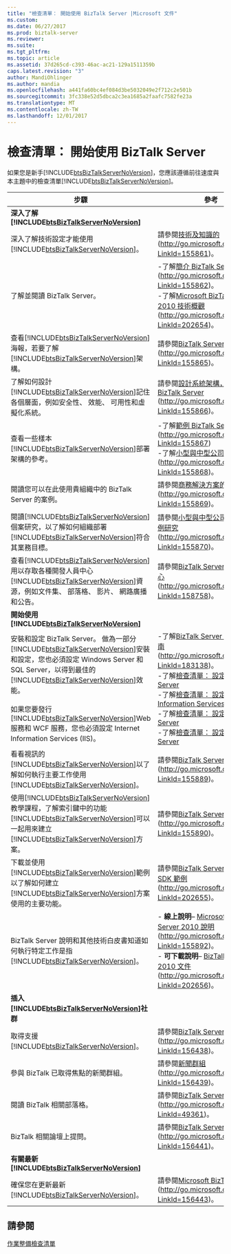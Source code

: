 ```yaml
---
title: "檢查清單： 開始使用 BizTalk Server |Microsoft 文件"
ms.custom: 
ms.date: 06/27/2017
ms.prod: biztalk-server
ms.reviewer: 
ms.suite: 
ms.tgt_pltfrm: 
ms.topic: article
ms.assetid: 37d265cd-c393-46ac-ac21-129a1511359b
caps.latest.revision: "3"
author: MandiOhlinger
ms.author: mandia
ms.openlocfilehash: a441fa60bc4ef084d3be5032049e2f712c2e501b
ms.sourcegitcommit: 3fc338e52d5dbca2c3ea1685a2faafc7582fe23a
ms.translationtype: MT
ms.contentlocale: zh-TW
ms.lasthandoff: 12/01/2017
---
```

# <a name="checklist-getting-started-with-biztalk-server"></a>檢查清單： 開始使用 BizTalk Server
如果您是新手[!INCLUDE[btsBizTalkServerNoVersion](../includes/btsbiztalkservernoversion-md.md)]，您應該遵循前往速度與本主題中的檢查清單[!INCLUDE[btsBizTalkServerNoVersion](../includes/btsbiztalkservernoversion-md.md)]。  
  
|步驟|參考|  
|-----------|---------------|  
|**深入了解[!INCLUDE[btsBizTalkServerNoVersion](../includes/btsbiztalkservernoversion-md.md)]**||  
|深入了解技術設定才能使用[!INCLUDE[btsBizTalkServerNoVersion](../includes/btsbiztalkservernoversion-md.md)]。|請參閱[技術及知識的](http://go.microsoft.com/fwlink/?LinkId=155861)(http://go.microsoft.com/fwlink/?LinkId=155861)。|  
|了解並閱讀 BizTalk Server。|-了解[簡介 BizTalk Server 2010](http://go.microsoft.com/fwlink/?LinkId=155862) (http://go.microsoft.com/fwlink/?LinkId=155862)。<br />-了解[Microsoft BizTalk Server 2010 技術概觀](http://go.microsoft.com/fwlink/?LinkId=202654)(http://go.microsoft.com/fwlink/?LinkId=202654)。|  
|查看[!INCLUDE[btsBizTalkServerNoVersion](../includes/btsbiztalkservernoversion-md.md)]海報，若要了解[!INCLUDE[btsBizTalkServerNoVersion](../includes/btsbiztalkservernoversion-md.md)]架構。|請參閱[BizTalk Server 海報](http://go.microsoft.com/fwlink/?LinkId=155865)(http://go.microsoft.com/fwlink/?LinkId=155865)。|  
|了解如何設計[!INCLUDE[btsBizTalkServerNoVersion](../includes/btsbiztalkservernoversion-md.md)]記住各個層面，例如安全性、 效能、 可用性和虛擬化系統。|請參閱[設計系統架構，以便讓 BizTalk Server](http://go.microsoft.com/fwlink/?LinkId=155866) (http://go.microsoft.com/fwlink/?LinkId=155866)。|  
|查看一些樣本[!INCLUDE[btsBizTalkServerNoVersion](../includes/btsbiztalkservernoversion-md.md)]部署架構的參考。|-了解[範例 BizTalk Server 架構](http://go.microsoft.com/fwlink/?LinkId=155867)(http://go.microsoft.com/fwlink/?LinkId=155867)<br />-了解[小型與中型公司的範例架構](http://go.microsoft.com/fwlink/?LinkId=155868)(http://go.microsoft.com/fwlink/?LinkId=155868)。|  
|閱讀您可以在此使用貴組織中的 BizTalk Server 的案例。|請參閱[商務解決方案的實例](http://go.microsoft.com/fwlink/?LinkId=155869)(http://go.microsoft.com/fwlink/?LinkId=155869)。|  
|閱讀[!INCLUDE[btsBizTalkServerNoVersion](../includes/btsbiztalkservernoversion-md.md)]個案研究，以了解如何組織部署[!INCLUDE[btsBizTalkServerNoVersion](../includes/btsbiztalkservernoversion-md.md)]符合其業務目標。|請參閱[小型與中型公司的安全性案例研究](http://go.microsoft.com/fwlink/?LinkId=155870)(http://go.microsoft.com/fwlink/?LinkId=155870)。|  
|查看[!INCLUDE[btsBizTalkServerNoVersion](../includes/btsbiztalkservernoversion-md.md)]用以存取各種開發人員中心[!INCLUDE[btsBizTalkServerNoVersion](../includes/btsbiztalkservernoversion-md.md)]資源，例如文件集、 部落格、 影片、 網路廣播和公告。|請參閱[BizTalk Server 開發人員中心](http://go.microsoft.com/fwlink/?LinkId=158758)(http://go.microsoft.com/fwlink/?LinkId=158758)。|  
|**開始使用[!INCLUDE[btsBizTalkServerNoVersion](../includes/btsbiztalkservernoversion-md.md)]**||  
|安裝和設定 BizTalk Server。 做為一部分[!INCLUDE[btsBizTalkServerNoVersion](../includes/btsbiztalkservernoversion-md.md)]安裝和設定，您也必須設定 Windows Server 和 SQL Server，以得到最佳的[!INCLUDE[btsBizTalkServerNoVersion](../includes/btsbiztalkservernoversion-md.md)]效能。<br /><br /> 如果您要發行[!INCLUDE[btsBizTalkServerNoVersion](../includes/btsbiztalkservernoversion-md.md)]Web 服務和 WCF 服務，您也必須設定 Internet Information Services (IIS)。|-了解[BizTalk Server 2010 安裝指南](http://go.microsoft.com/fwlink/?LinkId=183138)(http://go.microsoft.com/fwlink/?LinkId=183138)。<br />-了解[檢查清單： 設定 Windows Server](~/technical-guides/checklist-configuring-windows-server.md)<br />-了解[檢查清單： 設定 Internet Information Services](~/technical-guides/checklist-configuring-internet-information-services.md)<br />-了解[檢查清單： 設定 SQL Server](~/technical-guides/checklist-configuring-sql-server.md)<br />-了解[檢查清單： 設定 BizTalk Server](~/technical-guides/checklist-configuring-biztalk-server.md)|  
|看看視訊的[!INCLUDE[btsBizTalkServerNoVersion](../includes/btsbiztalkservernoversion-md.md)]以了解如何執行主要工作使用[!INCLUDE[btsBizTalkServerNoVersion](../includes/btsbiztalkservernoversion-md.md)]。|請參閱[BizTalk Server 影片](http://go.microsoft.com/fwlink/?LinkId=155889)(http://go.microsoft.com/fwlink/?LinkId=155889)。|  
|使用[!INCLUDE[btsBizTalkServerNoVersion](../includes/btsbiztalkservernoversion-md.md)]教學課程，了解索引鍵中的功能[!INCLUDE[btsBizTalkServerNoVersion](../includes/btsbiztalkservernoversion-md.md)]可以一起用來建立[!INCLUDE[btsBizTalkServerNoVersion](../includes/btsbiztalkservernoversion-md.md)]方案。|請參閱[BizTalk Server 教學課程](http://go.microsoft.com/fwlink/?LinkId=155890)(http://go.microsoft.com/fwlink/?LinkId=155890)。|  
|下載並使用[!INCLUDE[btsBizTalkServerNoVersion](../includes/btsbiztalkservernoversion-md.md)]範例以了解如何建立[!INCLUDE[btsBizTalkServerNoVersion](../includes/btsbiztalkservernoversion-md.md)]方案使用的主要功能。|請參閱[BizTalk Server 2010 的 SDK 範例](http://go.microsoft.com/fwlink/?LinkId=202655)(http://go.microsoft.com/fwlink/?LinkId=202655)。|  
|BizTalk Server 說明和其他技術白皮書知道如何執行特定工作是指[!INCLUDE[btsBizTalkServerNoVersion](../includes/btsbiztalkservernoversion-md.md)]。|-   **線上說明**– [Microsoft BizTalk Server 2010 說明](http://go.microsoft.com/fwlink/?LinkId=155892)(http://go.microsoft.com/fwlink/?LinkId=155892)。<br />-   **可下載說明**– [BizTalk Server 2010 文件](http://go.microsoft.com/fwlink/?LinkId=202656)(http://go.microsoft.com/fwlink/?LinkId=202656)。|  
|**插入[!INCLUDE[btsBizTalkServerNoVersion](../includes/btsbiztalkservernoversion-md.md)]社群**||  
|取得支援[!INCLUDE[btsBizTalkServerNoVersion](../includes/btsbiztalkservernoversion-md.md)]。|請參閱[BizTalk Server 支援](http://go.microsoft.com/fwlink/?LinkId=156438)(http://go.microsoft.com/fwlink/?LinkId=156438)。|  
|參與 BizTalk 已取得焦點的新聞群組。|請參閱[新聞群組](http://go.microsoft.com/fwlink/?LinkId=156439)(http://go.microsoft.com/fwlink/?LinkId=156439)。|  
|閱讀 BizTalk 相關部落格。|請參閱[BizTalk Server 部落格](http://go.microsoft.com/fwlink/?LinkId=49361)(http://go.microsoft.com/fwlink/?LinkId=49361)。|  
|BizTalk 相關論壇上提問。|請參閱[BizTalk Server 論壇](http://go.microsoft.com/fwlink/?LinkId=156441)(http://go.microsoft.com/fwlink/?LinkId=156441)。|  
|**有關最新[!INCLUDE[btsBizTalkServerNoVersion](../includes/btsbiztalkservernoversion-md.md)]**||  
|確保您在更新最新[!INCLUDE[btsBizTalkServerNoVersion](../includes/btsbiztalkservernoversion-md.md)]。|請參閱[Microsoft BizTalk Server](http://go.microsoft.com/fwlink/?LinkId=156443) (http://go.microsoft.com/fwlink/?LinkId=156443)。|  
  
## <a name="see-also"></a>請參閱  
 [作業整備檢查清單](~/technical-guides/operational-readiness-checklists.md)